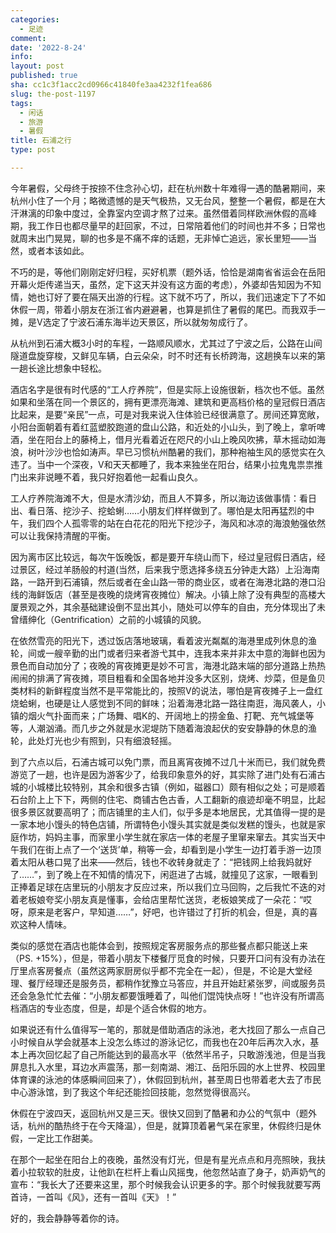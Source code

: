 ```yaml
---
categories:
  - 足迹
comment: 
date: '2022-8-24'
info: 
layout: post
published: true
sha: cc1c3f1acc2cd0966c41840fe3aa4232f1fea686
slug: the-post-1197
tags:
  - 闲话
  - 旅游
  - 暑假
title: 石浦之行
type: post

---
```



今年暑假，父母终于按捺不住念孙心切，赶在杭州数十年难得一遇的酷暑期间，来杭州小住了一个月；略微遗憾的是天气极热，又无台风，整整一个暑假，都是在大汗淋漓的印象中度过，全靠室内空调才熬了过来。虽然借着同样欧洲休假的高峰期，我工作日也都尽量早的赶回家，不过，日常陪着他们的时间也并不多；日常也就周末出门晃晃，聊的也多是不痛不痒的话题，无非悼亡追远，家长里短——当然，或者本该如此。

不巧的是，等他们刚刚定好归程，买好机票（题外话，恰恰是湖南省省运会在岳阳开幕火炬传递当天，虽然，定下这天并没有这方面的考虑），外婆却告知因为不知情，她也订好了要在隔天出游的行程。这下就不巧了，所以，我们迅速定下了不如休假一周，带着小朋友在浙江省内避避暑，也算是抓住了暑假的尾巴。而我双手一摊，是V选定了宁波石浦东海半边天景区，所以就匆匆成行了。

从杭州到石浦大概3小时的车程，一路顺风顺水，尤其过了宁波之后，公路在山间隧道盘旋穿梭，又鲜见车辆，白云朵朵，时不时还有长桥跨海，这趟换车以来的第一趟长途比想象中轻松。

酒店名字是很有时代感的“工人疗养院”，但是实际上设施很新，档次也不低。虽然如果和坐落在同一个景区的，拥有更漂亮海滩、建筑和更高档价格的皇冠假日酒店比起来，是要“亲民”一点，可是对我来说入住体验已经很满意了。房间还算宽敞，小阳台面朝着有着红蓝塑胶跑道的盘山公路，和近处的小山头，到了晚上，拿听啤酒，坐在阳台上的藤椅上，借月光看着近在咫尺的小山上晚风吹拂，草木摇动如海浪，树叶沙沙也恰如涛声。早已习惯杭州酷暑的我们，那种袍袖生风的感觉实在久违了。当中一个深夜，V和天天都睡了，我本来独坐在阳台，结果小拉鬼鬼祟祟推门出来非说睡不着，我只好抱着他一起看山良久。

工人疗养院海滩不大，但是水清沙幼，而且人不算多，所以海边该做事情：看日出、看日落、挖沙子、挖蛤蜊……小朋友们样样做到了。哪怕是太阳再猛烈的中午，我们四个人孤零零的站在白花花的阳光下挖沙子，海风和冰凉的海浪勉强依然可以让我保持清醒的平衡。

因为离市区比较远，每次午饭晚饭，都是要开车绕山而下，经过皇冠假日酒店，经过景区，经过羊肠般的村道(当然，后来我宁愿选择多绕五分钟走大路）上沿海南路，一路开到石浦镇，然后或者在金山路一带的商业区，或者在海港北路的港口沿线的海鲜饭店（甚至是夜晚的烧烤宵夜摊位）解决。小镇上除了没有典型的高楼大厦景观之外，其余基础建设倒不显出其小，随处可以停车的自由，充分体现出了未曾缙绅化（Gentrification）之前的小城镇的风貌。

在依然雪亮的阳光下，透过饭店落地玻璃，看着波光粼粼的海港里成列休息的渔轮，间或一艘辛勤的出门或者归来者游弋其中，连我本来并非太中意的海鲜也因为景色而自动加分了；夜晚的宵夜摊更是妙不可言，海港北路末端的部分道路上热热闹闹的排满了宵夜摊，项目粗看和全国各地并没多大区别，烧烤、炒菜，但是鱼贝类材料的新鲜程度当然不是平常能比的，按照V的说法，哪怕是宵夜摊子上一盘红烧蛤蜊，也硬是让人感觉到不同的鲜味；沿着海港北路一路往南逛，海风袭人，小镇的烟火气扑面而来；广场舞、唱K的、开阔地上的捞金鱼、打靶、充气城堡等等，人潮汹涌。而几步之外就是水泥堤防下随着海浪起伏的安安静静的休息的渔轮，此处灯光也少有照到，只有细浪轻摇。

到了六点以后，石浦古城可以免门票，而且离宵夜摊不过几十米而已，我们就免费游览了一趟，也许是因为游客少了，给我印象意外的好，其实除了进门处有石浦古城的小城楼比较特别，其余和很多古镇（例如，磁器口）颇有相似之处；可是顺着石台阶上上下下，两侧的住宅、商铺古色古香，人工翻新的痕迹却毫不明显，比起很多景区就要高明了；而店铺里的主人们，似乎多是本地居民，尤其值得一提的是一家本地小馒头的特色店铺，所谓特色小馒头其实就是类似发糕的馒头，也就是家庭作坊，妈妈主事，而家里小学生就在家店一体的老屋子里窜来窜去。其实当天中午我们在街上点了一个‘送货’单，稍等一会，却看到是小学生一边打着手游一边顶着太阳从巷口晃了出来——然后，钱也不收转身就走了：“把钱网上给我妈就好了……”，到了晚上在不知情的情况下，闲逛进了古城，就撞见了这家，一眼看到正捧着足球在店里玩的小朋友才反应过来，所以我们立马回购，之后我忙不迭的对着老板娘夸奖小朋友真是懂事，会给店里帮忙送货，老板娘笑成了一朵花：“哎呀，原来是老客户，早知道……”，好吧，也许错过了打折的机会，但是，真的喜欢这种人情味。

类似的感觉在酒店也能体会到，按照规定客房服务点的那些餐点都只能送上来（PS. +15%），但是，带着小朋友下楼餐厅觅食的时候，只要开口问有没有办法在厅里点客房餐点（虽然这两家厨房似乎都不完全在一起），但是，不论是大堂经理、餐厅经理还是服务员，都稍作犹豫立马答应，并且开始赶紧张罗，间或服务员还会急急忙忙去催：“小朋友都要饿睡着了，叫他们馄饨快点呀！”也许没有所谓高档酒店的专业态度，但是，却是个适合休假的地方。

如果说还有什么值得写一笔的，那就是借助酒店的泳池，老大找回了那么一点自己小时候自从学会就基本上没怎么练过的游泳记忆，而我也在20年后再次入水，基本上再次回忆起了自己所能达到的最高水平（依然半吊子，只敢游浅池，但是当我屏息扎入水里，耳边水声震荡，那一刻南湖、湘江、岳阳乐园的水上世界、校园里体育课的泳池的体感瞬间回来了），休假回到杭州，甚至周日也带着老大去了市民中心游泳馆，到了我这个年纪还能捡回技能，忽然觉得很高兴。

休假在宁波四天，返回杭州又是三天。很快又回到了酷暑和办公的气氛中（题外话，杭州的酷热终于在今天降温），但是，就算顶着暑气呆在家里，休假终归是休假，一定比工作甜美。

在那个一起坐在阳台上的夜晚，虽然没有灯光，但是有星光点点和月亮照映，我扶着小拉软软的肚皮，让他趴在栏杆上看山风摇曳，他忽然站直了身子，奶声奶气的宣布：“我长大了还要来这里，那个时候我会认识更多的字。那个时候我就要写两首诗，一首叫《风》，还有一首叫《天》！”

好的，我会静静等着你的诗。